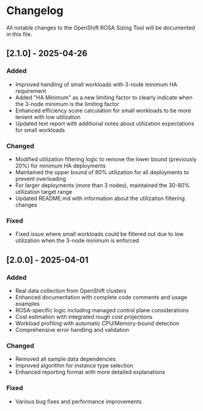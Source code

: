 # Changelog

All notable changes to the OpenShift ROSA Sizing Tool will be documented in this file.

## [2.1.0] - 2025-04-26

### Added
- Improved handling of small workloads with 3-node minimum HA requirement
- Added "HA Minimum" as a new limiting factor to clearly indicate when the 3-node minimum is the limiting factor
- Enhanced efficiency score calculation for small workloads to be more lenient with low utilization
- Updated text report with additional notes about utilization expectations for small workloads

### Changed
- Modified utilization filtering logic to remove the lower bound (previously 20%) for minimum HA deployments
- Maintained the upper bound of 80% utilization for all deployments to prevent overloading
- For larger deployments (more than 3 nodes), maintained the 30-80% utilization target range
- Updated README.md with information about the utilization filtering changes

### Fixed
- Fixed issue where small workloads could be filtered out due to low utilization when the 3-node minimum is enforced

## [2.0.0] - 2025-04-01

### Added
- Real data collection from OpenShift clusters
- Enhanced documentation with complete code comments and usage examples
- ROSA-specific logic including managed control plane considerations
- Cost estimation with integrated rough cost projections
- Workload profiling with automatic CPU/Memory-bound detection
- Comprehensive error handling and validation

### Changed
- Removed all sample data dependencies
- Improved algorithm for instance type selection
- Enhanced reporting format with more detailed explanations

### Fixed
- Various bug fixes and performance improvements
